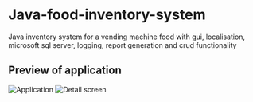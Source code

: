 # Java-food-inventory-system
Java inventory system for a vending machine food with gui, localisation, microsoft sql server, logging, report generation and crud functionality

## Preview of application
![Application](https://firebasestorage.googleapis.com/v0/b/storeling-c0777.appspot.com/o/Java%20project.png?alt=media&token=d71e0c1b-8881-43f5-b845-2b150bc20ecc)
![Detail screen](https://firebasestorage.googleapis.com/v0/b/storeling-c0777.appspot.com/o/Detail%20page.png?alt=media&token=4c20d31c-1ed6-4721-b11d-cf8d4d0ab6dd)
